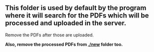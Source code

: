 This folder is used by default by the program where it will search for the PDFs which will be processed and uploaded in the server.
---

Remove the PDFs after those are uploaded.

**Also, remove the processed PDFs from [./new](PDFs/new) folder too.**

